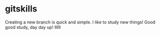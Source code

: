 # gitskills
Creating a new branch is quick and simple.
I like to study new things!
Good good study, day day up!
llllll
